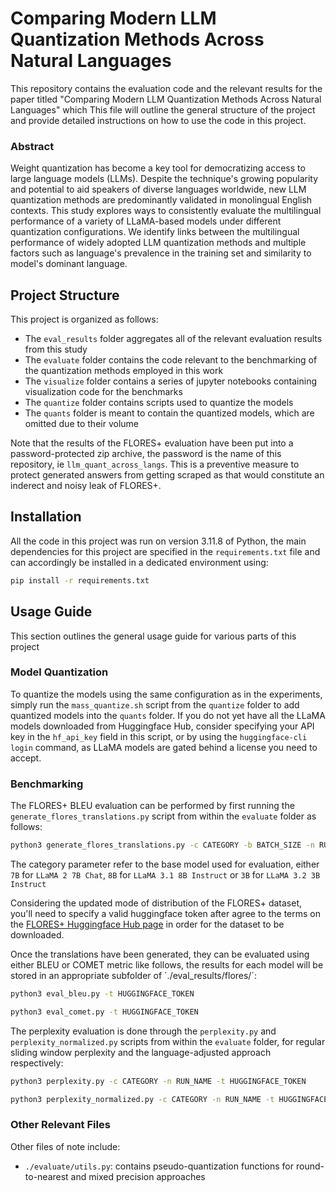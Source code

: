 # Comparing Modern LLM Quantization Methods Across Natural Languages

This repository contains the evaluation code and the relevant results for the paper titled "Comparing Modern LLM Quantization Methods Across Natural Languages" which 
This file will outline the general structure of the project and provide detailed instructions on how to use the code in this project.

### Abstract

Weight quantization has become a key tool for democratizing access to large language models (LLMs). Despite the technique's growing popularity and potential to aid speakers of diverse languages worldwide, new LLM quantization methods are predominantly validated in monolingual English contexts. This study explores ways to consistently evaluate the multilingual performance of a variety of LLaMA-based models under different quantization configurations. We identify links between the multilingual performance of widely adopted LLM quantization methods and multiple factors such as language's prevalence in the training set and similarity to model's dominant language.

## Project Structure

This project is organized as follows:

* The `eval_results` folder aggregates all of the relevant evaluation results from this study
* The `evaluate` folder contains the code relevant to the benchmarking of the quantization methods employed in this work
* The `visualize` folder contains a series of jupyter notebooks containing visualization code for the benchmarks
* The `quantize` folder contains scripts used to quantize the models
* The `quants` folder is meant to contain the quantized models, which are omitted due to their volume

Note that the results of the FLORES+ evaluation have been put into a password-protected zip archive, the password is the name of this repository, ie `llm_quant_across_langs`. This is a preventive measure to protect generated answers from getting scraped as that would constitute an inderect and noisy leak of FLORES+.

## Installation

All the code in this project was run on version 3.11.8 of Python, the main dependencies for this project are specified in the `requirements.txt` file and can accordingly be installed in a dedicated environment using:

```bash
pip install -r requirements.txt
```

## Usage Guide

This section outlines the general usage guide for various parts of this project

### Model Quantization

To quantize the models using the same configuration as in the experiments, simply run the `mass_quantize.sh` script from the `quantize` folder to add quantized models into the `quants` folder. If you do not yet have all the LLaMA models downloaded from Huggingface Hub, consider specifying your API key in the `hf_api_key` field in this script, or by using the `huggingface-cli login` command, as LLaMA models are gated behind a license you need to accept.

### Benchmarking

The FLORES+ BLEU evaluation can be performed by first running the `generate_flores_translations.py` script from within the `evaluate` folder as follows:

```bash
python3 generate_flores_translations.py -c CATEGORY -b BATCH_SIZE -n RUN_NAME -t HUGGINGFACE_TOKEN
```

The category parameter refer to the base model used for evaluation, either `7B` for `LLaMA 2 7B Chat`, `8B` for `LLaMA 3.1 8B Instruct` or `3B` for `LLaMA 3.2 3B Instruct`

Considering the updated mode of distribution of the FLORES+ dataset, you'll need to specify a valid huggingface token after agree to the terms on the [FLORES+ Huggingface Hub page](https://huggingface.co/datasets/openlanguagedata/flores_plus)  in order for the dataset to be downloaded.

Once the translations have been generated, they can be evaluated using either BLEU or COMET metric like follows, the results for each model will be stored in an appropriate subfolder of ´./eval_results/flores/´:

```bash
python3 eval_bleu.py -t HUGGINGFACE_TOKEN

python3 eval_comet.py -t HUGGINGFACE_TOKEN
```

The perplexity evaluation is done through the `perplexity.py` and `perplexity_normalized.py` scripts from within the `evaluate` folder, for regular sliding window perplexity and the language-adjusted approach respectively:

```bash
python3 perplexity.py -c CATEGORY -n RUN_NAME -t HUGGINGFACE_TOKEN
```

```bash
python3 perplexity_normalized.py -c CATEGORY -n RUN_NAME -t HUGGINGFACE_TOKEN
```

### Other Relevant Files

Other files of note include:

* `./evaluate/utils.py`: contains pseudo-quantization functions for round-to-nearest and mixed precision approaches